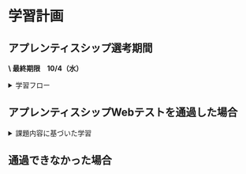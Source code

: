# 学習計画

## アプレンティスシップ選考期間
 **\ 最終期限　10/4（水）** 
 <details><summary>学習フロー</summary>

 * 10/21~23 - Linux Quest
 * 10/24~26 - Git Quest
 * 10/27~30 - 課題「パスコードマネージャー」
 * 10/1,2 - 論述課題
 * 10/3,4 - 提出、調整日

 </details>
 
 
## アプレンティスシップWebテストを通過した場合

 <details><summary>課題内容に基づいた学習</summary>

 
 </details>

## 通過できなかった場合


